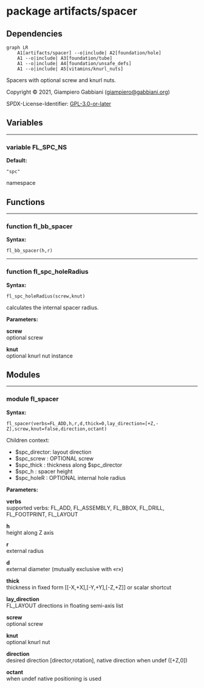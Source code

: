 # package artifacts/spacer

## Dependencies

```mermaid
graph LR
    A1[artifacts/spacer] --o|include| A2[foundation/hole]
    A1 --o|include| A3[foundation/tube]
    A1 --o|include| A4[foundation/unsafe_defs]
    A1 --o|include| A5[vitamins/knurl_nuts]
```

Spacers with optional screw and knurl nuts.

Copyright © 2021, Giampiero Gabbiani (giampiero@gabbiani.org)

SPDX-License-Identifier: [GPL-3.0-or-later](https://spdx.org/licenses/GPL-3.0-or-later.html)


## Variables

---

### variable FL_SPC_NS

__Default:__

    "spc"

namespace

## Functions

---

### function fl_bb_spacer

__Syntax:__

```text
fl_bb_spacer(h,r)
```

---

### function fl_spc_holeRadius

__Syntax:__

```text
fl_spc_holeRadius(screw,knut)
```

calculates the internal spacer radius.


__Parameters:__

__screw__  
optional screw

__knut__  
optional knurl nut instance


## Modules

---

### module fl_spacer

__Syntax:__

    fl_spacer(verbs=FL_ADD,h,r,d,thick=0,lay_direction=[+Z,-Z],screw,knut=false,direction,octant)

Children context:

- $spc_director: layout direction
- $spc_screw   : OPTIONAL screw
- $spc_thick   : thickness along $spc_director
- $spc_h       : spacer height
- $spc_holeR   : OPTIONAL internal hole radius


__Parameters:__

__verbs__  
supported verbs: FL_ADD, FL_ASSEMBLY, FL_BBOX, FL_DRILL, FL_FOOTPRINT, FL_LAYOUT

__h__  
height along Z axis

__r__  
external radius

__d__  
external diameter (mutually exclusive with «r»)

__thick__  
thickness in fixed form [[-X,+X],[-Y,+Y],[-Z,+Z]] or scalar shortcut

__lay_direction__  
FL_LAYOUT directions in floating semi-axis list

__screw__  
optional screw

__knut__  
optional knurl nut

__direction__  
desired direction [director,rotation], native direction when undef ([+Z,0])

__octant__  
when undef native positioning is used


